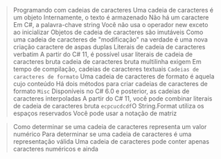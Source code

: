 > Programando com cadeias de caracteres
Uma cadeia de caracteres é um objeto
Internamente, o texto é armazenado 
                          Não há um caractere 
Em C#, a palavra-chave string
Você não usa o operador new 
exceto ao inicializar
Objetos de cadeia de caracteres são imutáveis
Como uma cadeia de caracteres de "modificação" na verdade é uma nova criação
  caractere de aspas duplas
Literais de cadeia de caracteres verbatim 
A partir do C# 11, é possível usar literais de cadeia de caracteres bruta 
                                    cadeia de caracteres bruta multilinha exigem
  Em tempo de compilação, cadeias de caracteres textuais 
`Cadeias de caracteres de formato`
Uma cadeia de caracteres de formato é aquela cujo conteúdo 
Há dois métodos para criar cadeias de caracteres de formato
`Misc`
Disponíveis no C# 6.0 e posterior, as cadeias de caracteres interpoladas 
A partir do C# 11, você pode combinar literais de cadeia de caracteres bruta
`ecpcucdcdf`O String.Format utiliza os espaços reservados 
Você pode usar a notação de matriz 

> Como determinar se uma cadeia de caracteres representa um valor numérico
Para determinar se uma cadeia de caracteres é uma representação válida
  Uma cadeia de caracteres pode conter apenas caracteres numéricos e ainda